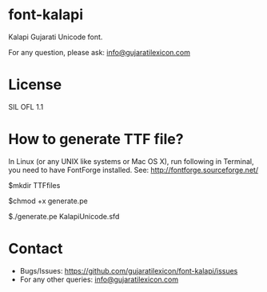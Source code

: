 font-kalapi
===========
Kalapi Gujarati Unicode font.

For any question, please ask: info@gujaratilexicon.com

License
=======
SIL OFL 1.1

How to generate TTF file?
=========================

In Linux (or any UNIX like systems or Mac OS X), run following in Terminal, you
need to have FontForge installed. See: <http://fontforge.sourceforge.net/>

 $mkdir TTFfiles

 $chmod +x generate.pe

 $./generate.pe KalapiUnicode.sfd

Contact
=======

* Bugs/Issues: <https://github.com/gujaratilexicon/font-kalapi/issues>
* For any other queries: <info@gujaratilexicon.com>
